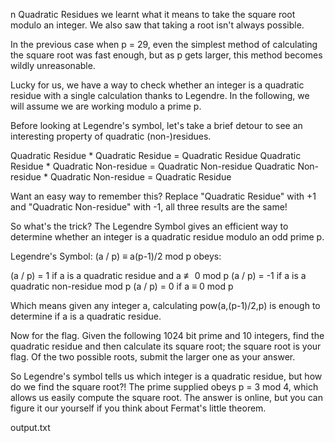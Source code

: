 n Quadratic Residues we learnt what it means to take the square root modulo an integer. We also saw that taking a root isn't always possible.

In the previous case when p = 29, even the simplest method of calculating the square root was fast enough, but as p gets larger, this method becomes wildly unreasonable.

Lucky for us, we have a way to check whether an integer is a quadratic residue with a single calculation thanks to Legendre. In the following, we will assume we are working modulo a prime p.

Before looking at Legendre's symbol, let's take a brief detour to see an interesting property of quadratic (non-)residues.

Quadratic Residue * Quadratic Residue = Quadratic Residue
Quadratic Residue * Quadratic Non-residue = Quadratic Non-residue
Quadratic Non-residue * Quadratic Non-residue = Quadratic Residue

Want an easy way to remember this? Replace "Quadratic Residue" with +1 and "Quadratic Non-residue" with -1, all three results are the same!

So what's the trick? The Legendre Symbol gives an efficient way to determine whether an integer is a quadratic residue modulo an odd prime p.

Legendre's Symbol: (a / p) ≡ a(p-1)/2 mod p obeys:

(a / p) = 1 if a is a quadratic residue and a ≢ 0 mod p
(a / p) = -1 if a is a quadratic non-residue mod p
(a / p) = 0 if a ≡ 0 mod p

Which means given any integer a, calculating pow(a,(p-1)/2,p) is enough to determine if a is a quadratic residue.

Now for the flag. Given the following 1024 bit prime and 10 integers, find the quadratic residue and then calculate its square root; the square root is your flag. Of the two possible roots, submit the larger one as your answer.

So Legendre's symbol tells us which integer is a quadratic residue, but how do we find the square root?! The prime supplied obeys p = 3 mod 4, which allows us easily compute the square root. The answer is online, but you can figure it our yourself if you think about Fermat's little theorem.

output.txt